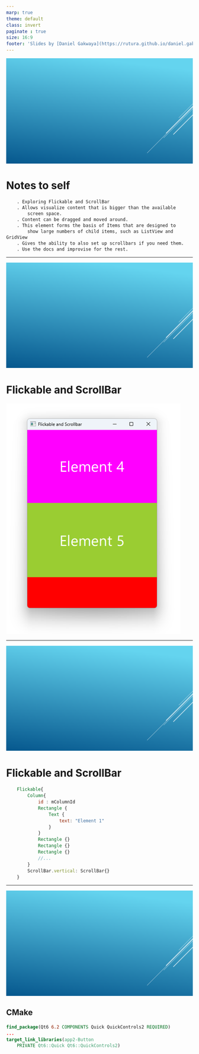 ```yaml
---
marp: true
theme: default
class: invert
paginate : true
size: 16:9
footer: 'Slides by [Daniel Gakwaya](https://rutura.github.io/daniel.gakwaya/) at [LearnQtGuide](https://www.learnqt.guide/)'
---
```

![bg](images/slide_background.png)
# Notes to self

        . Exploring Flickable and ScrollBar
        . Allows visualize content that is bigger than the available
            screen space.
        . Content can be dragged and moved around.
        . This element forms the basis of Items that are designed to
            show large numbers of child items, such as ListView and GridView
        . Gives the ability to also set up scrollbars if you need them.
        . Use the docs and improvise for the rest.
        
---
![bg](images/slide_background.png)
# Flickable and ScrollBar
![](images/1.png)

---
![bg](images/slide_background.png)
# Flickable and ScrollBar
```qml
    Flickable{
        Column{
            id : mColumnId
            Rectangle {
                Text {
                    text: "Element 1"
                }
            }
            Rectangle {}
            Rectangle {}
            Rectangle {}
            //...
        }
        ScrollBar.vertical: ScrollBar{}
    }
```

---

![bg](images/slide_background.png)
## CMake
```cmake
find_package(Qt6 6.2 COMPONENTS Quick QuickControls2 REQUIRED)
...
target_link_libraries(app2-Button
    PRIVATE Qt6::Quick Qt6::QuickControls2)

```

